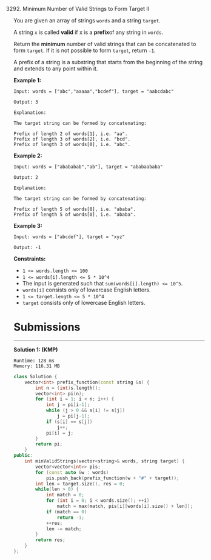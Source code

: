 3292. Minimum Number of Valid Strings to Form Target II

You are given an array of strings `words` and a string `target`.

A string `x` is called **valid** if x is a **prefix**of any string in `words`.

Return the **minimum** number of valid strings that can be concatenated to form `target`. If it is not possible to form `target`, return `-1`.

A prefix of a string is a substring that starts from the beginning of the string and extends to any point within it.

 

**Example 1:**
```
Input: words = ["abc","aaaaa","bcdef"], target = "aabcdabc"

Output: 3

Explanation:

The target string can be formed by concatenating:

Prefix of length 2 of words[1], i.e. "aa".
Prefix of length 3 of words[2], i.e. "bcd".
Prefix of length 3 of words[0], i.e. "abc".
```

**Example 2:**
```
Input: words = ["abababab","ab"], target = "ababaababa"

Output: 2

Explanation:

The target string can be formed by concatenating:

Prefix of length 5 of words[0], i.e. "ababa".
Prefix of length 5 of words[0], i.e. "ababa".
```

**Example 3:**
```
Input: words = ["abcdef"], target = "xyz"

Output: -1
```
 

**Constraints:**

* `1 <= words.length <= 100`
* `1 <= words[i].length <= 5 * 10^4`
* The input is generated such that `sum(words[i].length) <= 10^5`.
* `words[i]` consists only of lowercase English letters.
* `1 <= target.length <= 5 * 10^4`
* `target` consists only of lowercase English letters.

# Submissions
---
**Solution 1: (KMP)**
```
Runtime: 128 ms
Memory: 116.31 MB
```
```c++
class Solution {
    vector<int> prefix_function(const string &s) {
        int n = (int)s.length();
        vector<int> pi(n);
        for (int i = 1; i < n; i++) {
            int j = pi[i-1];
            while (j > 0 && s[i] != s[j])
                j = pi[j-1];
            if (s[i] == s[j])
                j++;
            pi[i] = j;
        }
        return pi;
    }    
public:
    int minValidStrings(vector<string>& words, string target) {
        vector<vector<int>> pis;
        for (const auto &w : words)
            pis.push_back(prefix_function(w + "#" + target));
        int len = target.size(), res = 0;
        while(len > 0) {
            int match = 0;
            for (int i = 0; i < words.size(); ++i)
                match = max(match, pis[i][words[i].size() + len]);
            if (match == 0)
                return -1;
            ++res;
            len -= match;
        }
        return res;
    }
};
```
